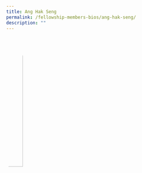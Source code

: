 ```yaml
---
title: Ang Hak Seng
permalink: /fellowship-members-bios/ang-hak-seng/
description: ""
---
```

<style>
img {
	border-radius: 50%;
	height: 30% !important;
	width: 30% !important;
	}
	
fellow-img {
		text-align: center;
	}

.fellow-tenure {
	text-align: center;
	color: grey;
	font-size: 0.9em;
	}	

</style>

<div class="fellow-img">
<img src="/images/FellowshipImages/">
<p class="fellow-tenure"></p>
</div>

<p></p>